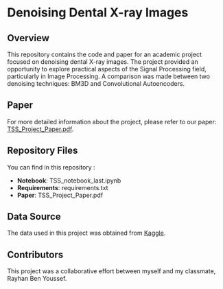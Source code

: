 # Denoising Dental X-ray Images

## Overview
This repository contains the code and paper for an academic project focused on denoising dental X-ray images. The project provided an opportunity to explore practical aspects of the Signal Processing field, particularly in Image Processing. A comparison was made between two denoising techniques: BM3D and Convolutional Autoencoders.

## Paper
For more detailed information about the project, please refer to our paper: [TSS_Project_Paper.pdf](TSS_Project_Paper.pdf).

## Repository Files
You can find in this repository :

- **Notebook**: TSS_notebook_last.ipynb
- **Requirements**: requirements.txt
- **Paper**: TSS_Project_Paper.pdf

## Data Source
The data used in this project was obtained from [Kaggle](https://www.kaggle.com/datasets/parthplc/medical-image-dataset).

## Contributors
This project was a collaborative effort between myself and my classmate, Rayhan Ben Youssef.
